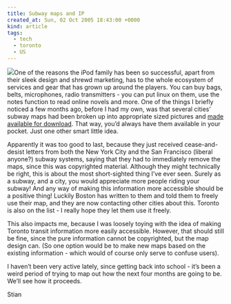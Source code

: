 ```yaml
---
title: Subway maps and IP
created_at: Sun, 02 Oct 2005 18:43:00 +0000
kind: article
tags:
  - tech
  - toronto
  - US
---
```


![](http://www.ipodsubwaymaps.com/maps/toronto/thumbnail.gif)One of the
reasons the iPod family has been so successful, apart from their sleek
design and shrewd marketing, has to the whole ecosystem of services and
gear that has grown up around the players. You can buy bags, belts,
microphones, radio transmitters - you can put linux on them, use the
notes function to read online novels and more. One of the things I
briefly noticed a few months ago, before I had my own, was that several
cities’ subway maps had been broken up into appropriate sized pictures
and [made available for download](http://www.ipodsubwaymaps.com). That
way, you’d always have them available in your pocket. Just one other
smart little idea.

Apparently it was too good to last, because they just received
cease-and-desist letters from both the New York City and the San
Francisco (liberal anyone?) subway systems, saying that they had to
immediately remove the maps, since this was copyrighted material.
Although they might technically be right, this is about the most
short-sighted thing I’ve ever seen. Surely as a subway, and a city, you
would appreciate more people riding your subway! And any way of making
this information more accessible should be a positive thing! Luckily
Boston has written to them and told them to freely use their map, and
they are now contacting other cities about this. Toronto is also on the
list - I really hope they let them use it freely.

This also impacts me, because I was loosely toying with the idea of
making Toronto transit information more easily accessible. However, that
should still be fine, since the pure information cannot be copyrighted,
but the map design can. (So one option would be to make new maps based
on the existing information - which would of course only serve to
confuse users).

I haven’t been very active lately, since getting back into school - it’s
been a weird period of trying to map out how the next four months are
going to be. We’ll see how it proceeds.

Stian
